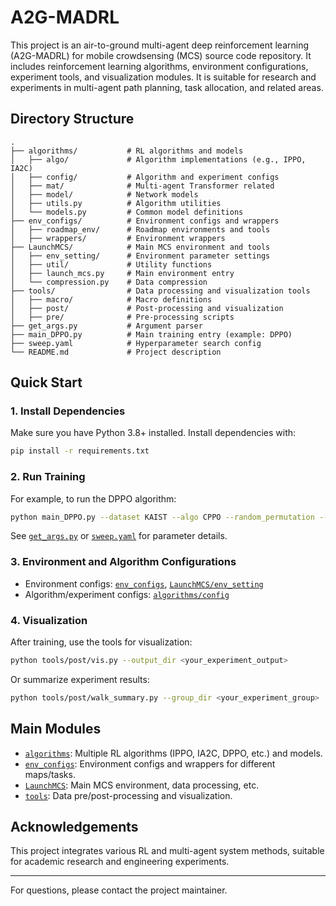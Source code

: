 # A2G-MADRL

This project is an air-to-ground multi-agent deep reinforcement learning (A2G-MADRL) for mobile crowdsensing (MCS) source code repository. It includes reinforcement learning algorithms, environment configurations, experiment tools, and visualization modules. It is suitable for research and experiments in multi-agent path planning, task allocation, and related areas.

## Directory Structure

```
.
├── algorithms/           # RL algorithms and models
│   ├── algo/             # Algorithm implementations (e.g., IPPO, IA2C)
│   ├── config/           # Algorithm and experiment configs
│   ├── mat/              # Multi-agent Transformer related
│   ├── model/            # Network models
│   ├── utils.py          # Algorithm utilities
│   └── models.py         # Common model definitions
├── env_configs/          # Environment configs and wrappers
│   ├── roadmap_env/      # Roadmap environments and tools
│   ├── wrappers/         # Environment wrappers
├── LaunchMCS/            # Main MCS environment and tools
│   ├── env_setting/      # Environment parameter settings
│   ├── util/             # Utility functions
│   ├── launch_mcs.py     # Main environment entry
│   └── compression.py    # Data compression
├── tools/                # Data processing and visualization tools
│   ├── macro/            # Macro definitions
│   ├── post/             # Post-processing and visualization
│   ├── pre/              # Pre-processing scripts
├── get_args.py           # Argument parser
├── main_DPPO.py          # Main training entry (example: DPPO)
├── sweep.yaml            # Hyperparameter search config
└── README.md             # Project description
```

## Quick Start

### 1. Install Dependencies

Make sure you have Python 3.8+ installed. Install dependencies with:

```sh
pip install -r requirements.txt
```

### 2. Run Training

For example, to run the DPPO algorithm:

```sh
python main_DPPO.py --dataset KAIST --algo CPPO --random_permutation --n_iter 30000 --gpu 2 --device cuda:0
```

See [`get_args.py`](get_args.py) or [`sweep.yaml`](sweep.yaml) for parameter details.

### 3. Environment and Algorithm Configurations

- Environment configs: [`env_configs`](env_configs), [`LaunchMCS/env_setting`](LaunchMCS/env_setting)
- Algorithm/experiment configs: [`algorithms/config`](algorithms/config)

### 4. Visualization

After training, use the tools for visualization:

```sh
python tools/post/vis.py --output_dir <your_experiment_output>
```

Or summarize experiment results:

```sh
python tools/post/walk_summary.py --group_dir <your_experiment_group>
```

## Main Modules

- [`algorithms`](algorithms): Multiple RL algorithms (IPPO, IA2C, DPPO, etc.) and models.
- [`env_configs`](env_configs): Environment configs and wrappers for different maps/tasks.
- [`LaunchMCS`](LaunchMCS): Main MCS environment, data processing, etc.
- [`tools`](tools): Data pre/post-processing and visualization.


## Acknowledgements

This project integrates various RL and multi-agent system methods, suitable for academic research and engineering experiments.

---

For questions, please contact the project maintainer.
````
